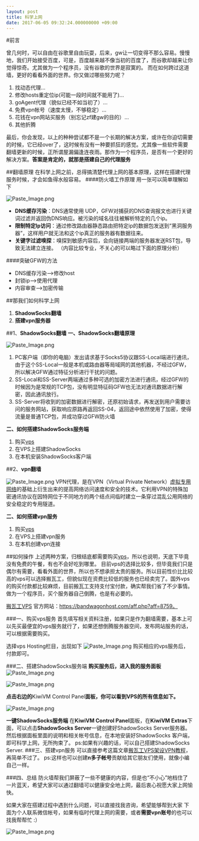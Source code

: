 ```yaml
---
layout: post
title: 科学上网
date: 2017-06-05 09:32:24.000000000 +09:00
---
```


#前言

曾几何时，可以自由在谷歌里自由玩耍，后来，gw让一切变得不那么容易。慢慢地，我们开始接受百度，可是，百度越来越不像当初的百度了，而谷歌却越来让你觉得惊奇。尤其做为一个程序员，没有谷歌的世界是寂寞的。
而在如何跨过这道墙，更好的看看外面的世界。你又做过哪些努力呢？
1. 找动态代理...
2. 修改hosts重定位ip(可能一段时间就不能用了)...
3. goAgent代理（貌似已经不如当初了）...
4. 免费vpn帐号（速度太慢，不够稳定）...
5. 花钱在vpn网站买服务（别忘记zf建gw的目的）...
6. 其他折腾

最后，你会发现，以上的种种尝试都不是一个长期的解决方案，或许在你迫切需要的时候，它已经over了，这时候有没有一种要抓狂的感觉。尤其像一些软件需要翻墙更新的时候，正所谓屋漏偏逢连夜雨。那作为一个程序员，是否有一个更好的解决方案。**答案是肯定的，就那是搭建自己的代理服务**

##翻墙原理
在科学上网之前，总得搞清楚代理上网的基本原理，这样在搭建代理服务时候，才会如鱼得水般容易。
####防火墙工作原理
用一张可以简单理解如下

![Paste_Image.png](http://upload-images.jianshu.io/upload_images/2159256-435930deecaff5bd.png?imageMogr2/auto-orient/strip%7CimageView2/2/w/1240)
- **DNS缓存污染**：DNS通常使用 UDP，GFW对捕获的DNS查询报文也进行关键词过滤并返回伪DNS响应。被污染的域名往往被解析特定的几个ip。
- **限制特定Ip访问**：通过修改路由器静态路由把特定ip的数据包发送到“黑洞服务器”，这样用户就无法和这个ip真正的服务器有数据往来。
- **关键字过滤嗅探**：嗅探到敏感内容后，会向链接两端的服务器发送RST包，导致无法建立连接。
（内容比较专业，不关心的可以略过下面的原理分析）

####突破GFW的方法
- DNS缓存污染—->修改host
- 封锁ip—->使用代理
- 内容审查—->加密传输

##那我们如何科学上网
1. **ShadowSocks翻墙**
2. **搭建vpn服务器**


##1、**ShadowSocks翻墙**
**一、ShadowSocks翻墙原理**

![Paste_Image.png](http://upload-images.jianshu.io/upload_images/2159256-bd93ae4bb4bdac61.png?imageMogr2/auto-orient/strip%7CimageView2/2/w/1240)
1. PC客户端（即你的电脑）发出请求基于Socks5协议跟SS-Local端进行通讯，由于这个SS-Local一般是本机或路由器等局域网的其他机器，不经过GFW，所以解决GFW通过特征分析进行干扰的问题。
2. SS-Local和SS-Server两端通过多种可选的加密方法进行通讯，经过GFW的时候因为是常规的TCP包，没有明显特征码GFW也无法对通讯数据进行解密，因此通讯放行。
3. SS-Server将收到的加密数据进行解密，还原初始请求，再发送到用户需要访问的服务网站，获取响应原路再返回SS-04，返回途中依然使用了加密，使得流量是普通TCP包，并成功穿过GFW防火墙

**二、如何搭建ShadowSocks服务端**
1. 购买[vps](http://baike.baidu.com/item/VPS)
2. 在VPS上搭建ShadowSocks
3. 在本机安装ShadowSocks客户端

##2、**vpn翻墙**

![Paste_Image.png](http://upload-images.jianshu.io/upload_images/2159256-49d49397f0cc0854.png?imageMogr2/auto-orient/strip%7CimageView2/2/w/1240)
VPN代理，是在VPN（Virtual Private Network）[虚拟专用网络](http://baike.baidu.com/view/480950.htm)的基础上衍生出来的提高网络访问速度和安全的技术。它利用VPN的特殊加密通讯协议在因特网位于不同地方的两个结点间临时建立一条穿过混乱公用网络的安全稳定的专用隧道。

**二、如何搭建vpn服务**
1. 购买[vps](http://baike.baidu.com/item/VPS)
2. 在VPS上搭建vpn服务
3. 在本机创建vpn连接

##如何操作
上述两种方案，归根结底都需要购买[vps](http://baike.baidu.com/item/VPS)，所以也说明，天底下毕竟没有免费的午餐，有也不会好吃到哪里。
目前vps的选择比较多，但毕竟我们只是偶尔有需要，看看外面的世界，所以也不想承担太贵的服务。所以目前性价比比较高的vps可以选择搬瓦工，但貌似现在资费比较低的服务也已经卖完了。国外vps的购买付款都比较麻烦，目前搬瓦工支持支付宝付款，确实帮我们省了不少事情。做为一个程序员，买个服务器自己倒腾，也是有必要的。

[搬瓦工VPS](https://bandwagonhost.com/aff.php?aff=8759) 官方网站：https://bandwagonhost.com/aff.php?aff=8759。


###一、购买vps服务
首先填写相关资料注册，如果只是作为翻墙需要，基本上可以先买最便宜的vps服务就行了，如果还想倒腾服务器空间，发布网站服务的话，可以根据需要购买。

选择vps Hosting栏目，出现如下
![Paste_Image.png](http://upload-images.jianshu.io/upload_images/2159256-80099c4b5d75a15d.png?imageMogr2/auto-orient/strip%7CimageView2/2/w/1240)
购买相应的vps服务后，付款即可。

###二、搭建ShadowSocks服务端
**购买服务后，进入我的服务面板**
![Paste_Image.png](http://upload-images.jianshu.io/upload_images/2159256-250275af54cc9066.png?imageMogr2/auto-orient/strip%7CimageView2/2/w/1240)

![Paste_Image.png](http://upload-images.jianshu.io/upload_images/2159256-417bef27e33b3556.png?imageMogr2/auto-orient/strip%7CimageView2/2/w/1240)

**点击右边的**KiwiVM Control Panel**面板，你可以看到VPS的所有信息如下。**

![Paste_Image.png](http://upload-images.jianshu.io/upload_images/2159256-7774f424ba65ad15.png?imageMogr2/auto-orient/strip%7CimageView2/2/w/1240)

 **一键ShadowSocks服务端**
在**KiwiVM Control Panel**面板，在**KiwiVM Extras**下面，可以点击**ShadowSocks Server**一键创建好ShadowSocks Server服务器。然后根据面板里面的说明和相关帐号信息，在本地安装好ShadowSocks 客户端，即可科学上网，无所拘束了。
ps:如果有兴趣的话，可以自己搭建ShadowSocks Server.
###三、搭建vpn服务
可以直接参考这篇文章[搬瓦工VPS架设VPN教程](http://blog.csdn.net/hjhjw1991/article/details/45848565)，再简单不过了。
ps:这样也可以创建**n多子帐号**贡献给其它朋友们使用，就像小编自己一样。


###四、总结
防火墙帮我们屏蔽了一些不健康的内容，但是也“不小心”地档住了一片蓝天，希望大家可以通过翻墙可以健康安全地上网，最后衷心祝愿大家上网愉快。

如果大家在搭建过程中遇到什么问题，可以直接找我咨询，希望能够帮到大家
下面为个人联系微信帐号，如果有临时代理上网的需要，或者**需要vpn账号**的也可以找我帮帮忙 :）

![Paste_Image.png](http://upload-images.jianshu.io/upload_images/2159256-7e67fa864047647a.png?imageMogr2/auto-orient/strip%7CimageView2/2/w/1240)





 
